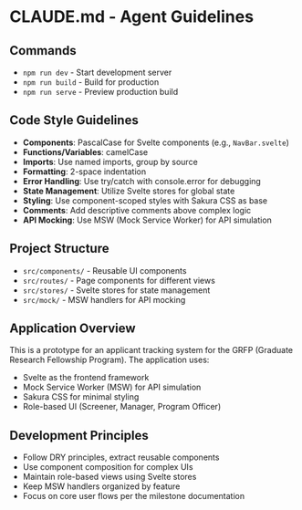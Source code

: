 # CLAUDE.md - Agent Guidelines

## Commands
- `npm run dev` - Start development server
- `npm run build` - Build for production
- `npm run serve` - Preview production build

## Code Style Guidelines
- **Components**: PascalCase for Svelte components (e.g., `NavBar.svelte`)
- **Functions/Variables**: camelCase
- **Imports**: Use named imports, group by source
- **Formatting**: 2-space indentation
- **Error Handling**: Use try/catch with console.error for debugging
- **State Management**: Utilize Svelte stores for global state
- **Styling**: Use component-scoped styles with Sakura CSS as base
- **Comments**: Add descriptive comments above complex logic
- **API Mocking**: Use MSW (Mock Service Worker) for API simulation

## Project Structure
- `src/components/` - Reusable UI components
- `src/routes/` - Page components for different views
- `src/stores/` - Svelte stores for state management
- `src/mock/` - MSW handlers for API mocking

## Application Overview
This is a prototype for an applicant tracking system for the GRFP (Graduate Research Fellowship Program).
The application uses:
- Svelte as the frontend framework
- Mock Service Worker (MSW) for API simulation
- Sakura CSS for minimal styling
- Role-based UI (Screener, Manager, Program Officer)

## Development Principles
- Follow DRY principles, extract reusable components
- Use component composition for complex UIs
- Maintain role-based views using Svelte stores
- Keep MSW handlers organized by feature
- Focus on core user flows per the milestone documentation
